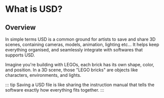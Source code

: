 # What is USD?

## Overview

In simple terms USD is a common ground for artists to save and share 3D scenes, containing cameras, models, animation, lighting etc... It helps keep everything organised, and seamlessly integrate with softwares that supports USD.


Imagine you're building with LEGOs, each brick has its own shape, color, and position. In a 3D scene, those "LEGO bricks" are objects like characters, environments, and lights.

::: tip
Saving a USD file is like sharing the instruction manual that tells the software exactly how everything fits together.
:::